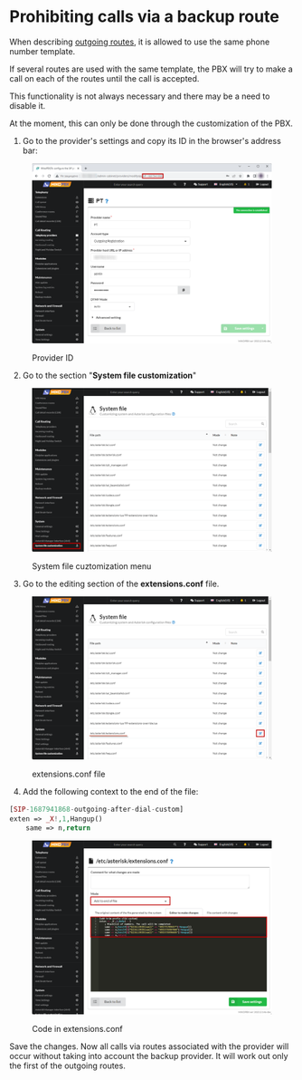 # Prohibiting calls via a backup route

When describing [outgoing routes](../../manual/routing/outbound-routing.md), it is allowed to use the same phone number template.&#x20;

If several routes are used with the same template, the PBX will try to make a call on each of the routes until the call is accepted.&#x20;

This functionality is not always necessary and there may be a need to disable it.&#x20;

At the moment, this can only be done through the customization of the PBX.

1. Go to the provider's settings and copy its ID in the browser's address bar:

<figure><img src="../../.gitbook/assets/ProviderID (1).png" alt=""><figcaption><p>Provider ID</p></figcaption></figure>

2. Go to the section "**System file customization**"

<figure><img src="../../.gitbook/assets/SystemFileCustomization.png" alt=""><figcaption><p>System file cuztomization menu</p></figcaption></figure>

3. Go to the editing section of the **extensions.conf** file.

<figure><img src="../../.gitbook/assets/EditExtensions.conf.png" alt=""><figcaption><p>extensions.conf file</p></figcaption></figure>

4. Add the following context to the end of the file:

```php
[SIP-1687941868-outgoing-after-dial-custom]
exten => _X!,1,Hangup()
	same => n,return
```

<figure><img src="../../.gitbook/assets/CodeForExtensions (4).png" alt=""><figcaption><p>Code in extensions.conf</p></figcaption></figure>

Save the changes. Now all calls via routes associated with the provider will occur without taking into account the backup provider. It will work out only the first of the outgoing routes.
